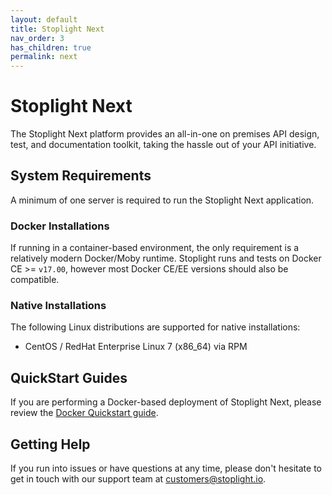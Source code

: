```yaml
---
layout: default
title: Stoplight Next
nav_order: 3
has_children: true
permalink: next
---
```


# Stoplight Next

The Stoplight Next platform provides an all-in-one on premises API design, test,
and documentation toolkit, taking the hassle out of your API initiative.

## System Requirements

A minimum of one server is required to run the Stoplight Next application.

### Docker Installations

If running in a container-based environment, the only requirement is a
relatively modern Docker/Moby runtime. Stoplight runs and tests on Docker CE >=
`v17.00`, however most Docker CE/EE versions should also be compatible.

### Native Installations

The following Linux distributions are supported for native installations:

- CentOS / RedHat Enterprise Linux 7 (x86_64) via RPM

## QuickStart Guides

If you are performing a Docker-based deployment of Stoplight Next, please review the
[Docker Quickstart guide](/next/docker-quickstart).

## Getting Help

If you run into issues or have questions at any time, please don't hesitate to
get in touch with our support team at
[customers@stoplight.io](mailto:customers@stoplight.io).
